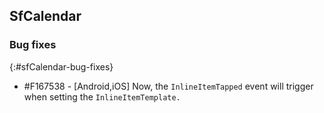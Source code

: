 ## SfCalendar

### Bug fixes
{:#sfCalendar-bug-fixes}

* \#F167538 - [Android,iOS] Now, the `InlineItemTapped` event will trigger when setting the `InlineItemTemplate.`